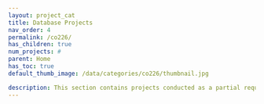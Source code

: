 ```yaml
---
layout: project_cat
title: Database Projects
nav_order: 4
permalink: /co226/
has_children: true
num_projects: #
parent: Home
has_toc: true
default_thumb_image: /data/categories/co226/thumbnail.jpg

description: This section contains projects conducted as a partial requirement to complete the course CO226 - Database Systems. Usually, these projects are conducted by groups of 3 students. The course focuses on database systems and students are required to develop a database management system for the project
---
```

